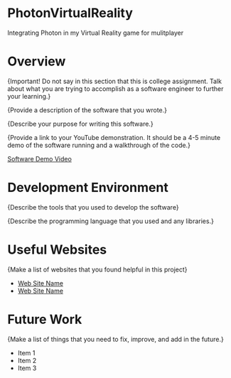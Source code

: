 # PhotonVirtualReality
Integrating Photon in my Virtual Reality game for mulitplayer


# Overview

{Important! Do not say in this section that this is college assignment. Talk about what you are trying to accomplish as a software engineer to further your learning.}

{Provide a description of the software that you wrote.}

{Describe your purpose for writing this software.}

{Provide a link to your YouTube demonstration. It should be a 4-5 minute demo of the software running and a walkthrough of the code.}

[Software Demo Video](http://youtube.link.goes.here)

# Development Environment

{Describe the tools that you used to develop the software}

{Describe the programming language that you used and any libraries.}

# Useful Websites

{Make a list of websites that you found helpful in this project}

- [Web Site Name](http://url.link.goes.here)
- [Web Site Name](http://url.link.goes.here)

# Future Work

{Make a list of things that you need to fix, improve, and add in the future.}

- Item 1
- Item 2
- Item 3
